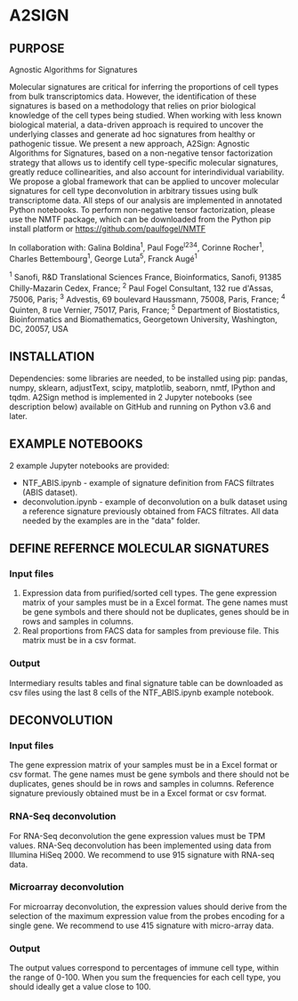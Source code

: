 # A2SIGN
## PURPOSE
Agnostic Algorithms for Signatures

Molecular signatures are critical for inferring the proportions of cell types from bulk transcriptomics data. However, the identification of these signatures is based on a methodology that relies on prior biological knowledge of the cell types being studied. When working with less known biological material, a data-driven approach is required to uncover the underlying classes and generate ad hoc signatures from healthy or pathogenic tissue.
We present a new approach, A2Sign: Agnostic Algorithms for Signatures, based on a non-negative tensor factorization strategy that allows us to identify cell type-specific molecular signatures, greatly reduce collinearities, and also account for interindividual variability. We propose a global framework that can be applied to uncover molecular signatures for cell type deconvolution in arbitrary tissues using bulk transcriptome data.
All steps of our analysis are implemented in annotated Python notebooks. To perform non-negative tensor factorization, please use the NMTF package, which can be downloaded from the Python pip install platform or https://github.com/paulfogel/NMTF

In collaboration with:
Galina Boldina<sup>1</sup>, Paul Foge<sup>l234</sup>, Corinne Rocher<sup>1</sup>, Charles Bettembourg<sup>1</sup>, George Luta<sup>5</sup>, Franck Augé<sup>1</sup>

<sup>1</sup> Sanofi, R&D Translational Sciences France, Bioinformatics, Sanofi, 91385 Chilly-Mazarin Cedex, France; 
<sup>2</sup> Paul Fogel Consultant, 132 rue d'Assas, 75006, Paris; 
<sup>3</sup> Advestis, 69 boulevard Haussmann, 75008, Paris, France; 
<sup>4</sup> Quinten, 8 rue Vernier, 75017, Paris, France; 
<sup>5</sup> Department of Biostatistics, Bioinformatics and Biomathematics, Georgetown University, Washington, DC, 20057, USA

## INSTALLATION
Dependencies: some libraries are needed, to be installed using pip: pandas, numpy, sklearn, adjustText, scipy, matplotlib, seaborn, nmtf, IPython and tqdm.
A2Sign method is implemented in 2 Jupyter notebooks (see description below) available on GitHub and running on Python v3.6 and later.


## EXAMPLE NOTEBOOKS
2 example Jupyter notebooks are provided:
 - NTF_ABIS.ipynb - example of signature definition from FACS filtrates (ABIS dataset).
 - deconvolution.ipynb - example of deconvolution on a bulk dataset using a reference signature previously obtained from FACS filtrates.
All data needed by the examples are in the "data" folder.


## DEFINE REFERNCE MOLECULAR SIGNATURES

### Input files
1. Expression data from purified/sorted cell types.
The gene expression matrix of your samples must be in a Excel format. The gene names must be gene symbols and there should not be duplicates, genes should be in rows and samples in columns. 
2. Real proportions from FACS data for samples from previouse file. This matrix must be in a csv format. 

### Output
Intermediary results tables and final signature table can be downloaded as csv files using the last 8 cells of the NTF_ABIS.ipynb example notebook.


## DECONVOLUTION
### Input files
The gene expression matrix of your samples must be in a Excel format or csv format. The gene names must be gene symbols and there should not be duplicates, genes should be in rows and samples in columns.
Reference signature previously obtained must be in a Excel format or csv format.


### RNA-Seq deconvolution
For RNA-Seq deconvolution the gene expression values must be TPM values. RNA-Seq deconvolution has been implemented using data from Illumina HiSeq 2000.
We recommend to use 915 signature with RNA-seq data.


### Microarray deconvolution
For microarray deconvolution, the expression values should derive from the selection of the maximum expression value from the probes encoding for a single gene. 
We recommend to use 415 signature with micro-array data.


### Output
The output values correspond to percentages of immune cell type, within the range of 0-100. When you sum the frequencies for each cell type, you should ideally get a value close to 100.
